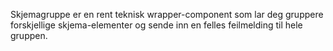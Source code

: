 Skjemagruppe er en rent teknisk wrapper-component som lar deg gruppere forskjellige skjema-elementer og sende inn en felles feilmelding til hele gruppen.